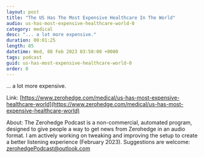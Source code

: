 ```yaml
---
layout: post
title: "The US Has The Most Expensive Healthcare In The World"
audio: us-has-most-expensive-healthcare-world-0
category: medical
desc: "... a lot more expensive."
duration: 00:01:25
length: 85
datetime: Wed, 08 Feb 2023 03:50:00 +0000
tags: podcast
guid: us-has-most-expensive-healthcare-world-0
order: 0
---
```

... a lot more expensive.

Link: [https://www.zerohedge.com/medical/us-has-most-expensive-healthcare-world](https://www.zerohedge.com/medical/us-has-most-expensive-healthcare-world)

About: The Zerohedge Podcast is a non-commercial, automated program, designed to give people a way to get news from Zerohedge in an audio format.  I am actively working on tweaking and improving the setup to create a better listening experience (February 2023).  Suggestions are welcome: [zerohedgePodcast@outlook.com](mailto:zerohedgePodcast@outlook.com)